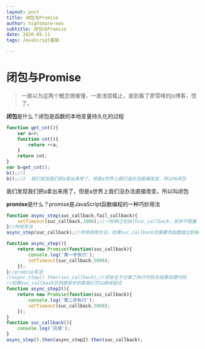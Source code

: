 ```yaml
---
layout: post
title: 闭包与Promise
author: nightmare-man
subtitle: 闭包与Promise
date: 2020-05-11
tags: JavaScript基础

---
```


# 闭包与Promise

> 一直以为这两个概念很难懂，一直浅尝辄止，直到看了廖雪峰的js博客，悟了。

**闭包**是什么？闭包是函数的本地变量持久化的过程

```javascript
function get_cnt(){
    var a=0;
    function cnt(){
        return ++a;
    }
    return cnt;
}
var b=get_cnt();
b();//1
b();//2  我们发现我们把a拿出来用了，但是a世界上我们没办法直接改变，所以叫闭包
```

我们发现我们把a拿出来用了，但是a世界上我们没办法直接改变，所以叫闭包

**promise**是什么？promise是JavaScript函数编程的一种巧妙用法

```javascript
function async_step(suc_callback,fail_callback){
    setTimeout(suc_callback,1000);//一秒钟之后执行suc_callback，异步不阻塞
}//传统写法
async_step(suc_callback);//传统调用方法，如果suc_callback也需要传函数就比较麻烦

function async_step(){
    return new Promise(function(suc_callback){
        console.log('第一步执行');
    	setTimeout(suc_callback,5000);    
    });
}//promise写法
//async_step().then(suc_callback);//好处在于分离了执行代码与结果处理代码
//如果suc_callback仍然是异步的那我们可以继续链式
function async_step2(){
    return new Promise(function(suc_callback){
        console.log('第二步执行');
        setTimeout(suc_callback,5000);
    });
}
function suc_callback(){
    console.log('完成');
}
async_step().then(async_step2).then(suc_callback);
```

